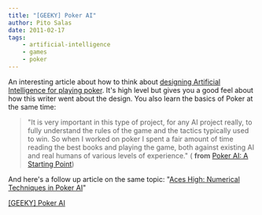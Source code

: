 ```yaml
---
title: "[GEEKY] Poker AI"
author: Pito Salas
date: 2011-02-17
tags:
    - artificial-intelligence
    - games
    - poker
---
```




An interesting article about how to think about [designing Artificial
Intelligence for playing
poker](<http://gamecareerguide.com/features/896/poker_ai_a_starting_.php>).
It's high level but gives you a good feel about how this writer went about the
design. You also learn the basics of Poker at the same time:

> "It is very important in this type of project, for any AI project really, to
> fully understand the rules of the game and the tactics typically used to
> win. So when I worked on poker I spent a fair amount of time reading the
> best books and playing the game, both against existing AI and real humans of
> various levels of experience." ( **from** [Poker AI: A Starting
> Point](<http://gamecareerguide.com/features/896/poker_ai_a_starting_.php>))

And here's a follow up article on the same topic: "[Aces High: Numerical
Techniques in Poker
AI](<http://www.gamasutra.com/view/feature/6154/aces_high_numerical_techniques_in_.php>)"

>


[[GEEKY] Poker AI](None)

